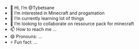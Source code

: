 - 👋 Hi, I’m @Tybetsane
- 👀 I’m interested in Minecraft and progamation
- 🌱 I’m currently learning lot of things
- 💞️ I’m looking to collaborate on ressource pack for minecraft
- 📫 How to reach me ...
- 😄 Pronouns: ...
- ⚡ Fun fact: ...

<!---
Tybetsane/Tybetsane is a ✨ special ✨ repository because its `README.md` (this file) appears on your GitHub profile.
You can click the Preview link to take a look at your changes.
--->
